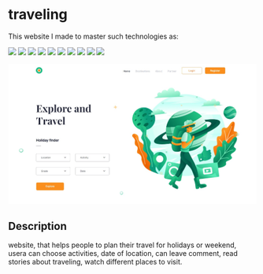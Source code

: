 # traveling

This website I made to master such technologies as:

![](https://img.shields.io/badge/-HTML-00FA9A)
![](https://img.shields.io/badge/-CSS-FF8C00)
![](https://img.shields.io/badge/-SVG-00FA9A)
![](https://img.shields.io/badge/-webfonts-FF8C00)
![](https://img.shields.io/badge/-positions-FF8C00)
![](https://img.shields.io/badge/-slider-00FA9A)
![](https://img.shields.io/badge/-background%20layers-FF8C00)
![](https://img.shields.io/badge/-java%20Script-00FA9A)
![](https://img.shields.io/badge/-media%20queries-FF8C00)
![](https://img.shields.io/badge/-Flexbox-FF8C00)

![screenshot](/Screenshot_taveling.jpg)

## Description

website, that helps people to plan their travel for holidays or weekend, usera can choose activities, date of location, can leave comment, read stories about traveling, watch different places to visit.
